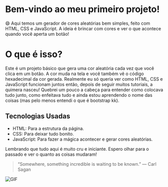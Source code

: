# Bem-vindo ao meu primeiro projeto!
😄 Aqui temos um gerador de cores aleatórias bem simples, feito com HTML, CSS e JavaScript. A ideia é brincar com cores e ver o que acontece quando você aperta um botão!

# O que é isso?
Este é um projeto básico que gera uma cor aleatória cada vez que você clica em um botão. A cor muda na tela e você também vê o código hexadecimal da cor gerada. 
Realmente eu só queria ver como HTML, CSS e JavaScript funcionam juntos então, depois de seguir muitos tutoriais, a quimera nasceu!
Quebrei um pouco a cabeça para entender como colocava tudo junto, como enfeitava tudo e ainda estou aprendendo o nome das coisas (mas pelo menos entendi o que é bootstrap kk). 

## Tecnologias Usadas
- HTML: Para a estrutura da página.
- CSS: Para deixar tudo bonito.
- JavaScript: Para fazer a mágica acontecer e gerar cores aleatórias.


Lembrando que tudo aqui é muito cru e iniciante. Espero olhar para o passado e ver o quanto as coisas mudaram!


> “Somewhere, something incredible is waiting to be known.”
― Carl Sagan

![GIF](https://github.com/user-attachments/assets/43cbed40-723f-4337-b985-fe700e273f83)
